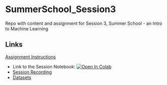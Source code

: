 # SummerSchool_Session3
Repo with content and assignment for Session 3, Summer School - an Intro to Machine Learning
## Links
[Assignment Instructions](Assignment.md)  
*  Link to the Session Notebook: [![Open In Colab](https://colab.research.google.com/assets/colab-badge.svg)](https://colab.research.google.com/drive/1CekCToXAKB7Ife1r1Ya8Vz9PfDpUjuA3?authuser=1#scrollTo=hXMRQgBgWXgR)  
* [Session Recording]()  
* [Datasets](Datasets.zip)  
